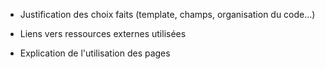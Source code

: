 - Justification des choix faits (template, champs, organisation du code...)

- Liens vers ressources externes utilisées

- Explication de l'utilisation des pages
